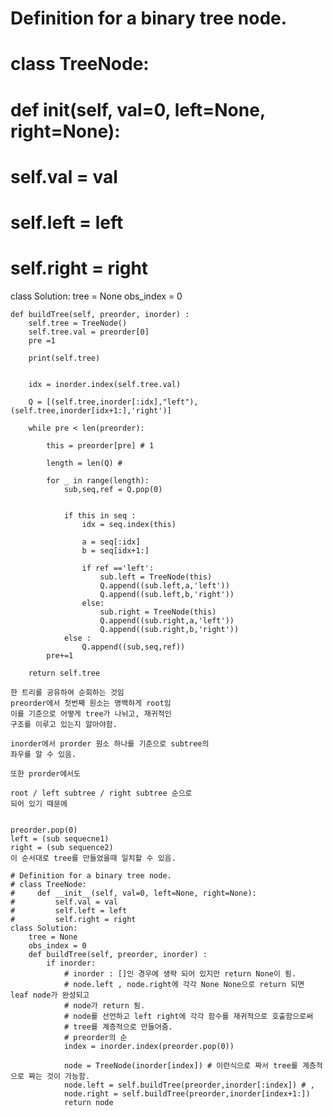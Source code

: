 

# Definition for a binary tree node.
# class TreeNode:
#     def __init__(self, val=0, left=None, right=None):
#         self.val = val
#         self.left = left
#         self.right = right
class Solution:
    tree = None
    obs_index = 0  
    
    def buildTree(self, preorder, inorder) :
        self.tree = TreeNode()
        self.tree.val = preorder[0]
        pre =1
        
        print(self.tree)

        
        idx = inorder.index(self.tree.val)
        
        Q = [(self.tree,inorder[:idx],"left"),(self.tree,inorder[idx+1:],'right')]
        
        while pre < len(preorder):
            
            this = preorder[pre] # 1
            
            length = len(Q) # 
            
            for _ in range(length):
                sub,seq,ref = Q.pop(0) 


                if this in seq :
                    idx = seq.index(this)
                    
                    a = seq[:idx]
                    b = seq[idx+1:]
                    
                    if ref =='left':
                        sub.left = TreeNode(this)
                        Q.append((sub.left,a,'left'))
                        Q.append((sub.left,b,'right'))
                    else:
                        sub.right = TreeNode(this)
                        Q.append((sub.right,a,'left'))
                        Q.append((sub.right,b,'right'))
                else :
                    Q.append((sub,seq,ref))
            pre+=1
        
        return self.tree


            


        
```
한 트리를 공유하여 순회하는 것임
preorder에서 첫번째 원소는 명백하게 root임
이를 기준으로 어떻게 tree가 나뉘고, 재귀적인 
구조를 이루고 있는지 알아야함.

inorder에서 prorder 원소 하나를 기준으로 subtree의
좌우를 알 수 있음.

또한 prorder에서도

root / left subtree / right subtree 순으로
되어 있기 때문에


preorder.pop(0)
left = (sub sequecne1)
right = (sub sequence2)
이 순서대로 tree를 만들었을때 일치할 수 있음.
```


```
# Definition for a binary tree node.
# class TreeNode:
#     def __init__(self, val=0, left=None, right=None):
#         self.val = val
#         self.left = left
#         self.right = right
class Solution:
    tree = None
    obs_index = 0      
    def buildTree(self, preorder, inorder) :
        if inorder:
            # inorder : []인 경우에 생략 되어 있지만 return None이 됨.
            # node.left , node.right에 각각 None None으로 return 되면 leaf node가 완성되고 
            # node가 return 됨.
            # node를 선언하고 left right에 각각 함수를 재귀적으로 호출함으로써 
            # tree를 계층적으로 만들어줌.
            # preorder의 순
            index = inorder.index(preorder.pop(0))
            
            node = TreeNode(inorder[index]) # 이런식으로 짜서 tree를 계층적으로 짜는 것이 가능함.
            node.left = self.buildTree(preorder,inorder[:index]) # ,
            node.right = self.buildTree(preorder,inorder[index+1:])
            return node


            


        


```
